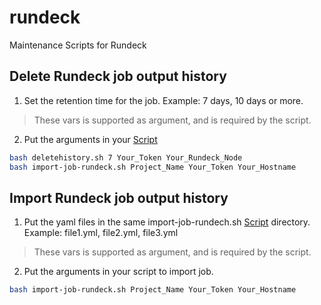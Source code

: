 # rundeck
Maintenance Scripts for Rundeck

## Delete Rundeck job output history  

1. Set the retention time for the job. Example: 7 days, 10 days or more.

> These vars is supported as argument, and is required by the script.

2. Put the arguments in your [Script](https://github.com/viniciustbitencourt/rundeck/blob/master/deletehistory.sh)

```bash
bash deletehistory.sh 7 Your_Token Your_Rundeck_Node
bash import-job-rundeck.sh Project_Name Your_Token Your_Hostname 
```

## Import Rundeck job output history  

1. Put the yaml files in the same import-job-rundech.sh [Script](https://github.com/viniciustbitencourt/rundeck/blob/master/deletehistory.sh) directory. Example: file1.yml, file2.yml, file3.yml

> These vars is supported as argument, and is required by the script.

2. Put the arguments in your script to import job.

```bash
bash import-job-rundeck.sh Project_Name Your_Token Your_Hostname 
```
